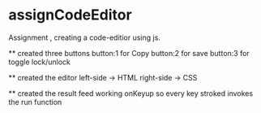 # assignCodeEditor
Assignment , creating  a code-editior using js.

** created three buttons
   button:1 for Copy
   button:2 for save
   button:3 for toggle lock/unlock

** created the editor
   left-side -> HTML
   right-side -> CSS

** created the result feed
   working onKeyup so every key stroked invokes the run function
